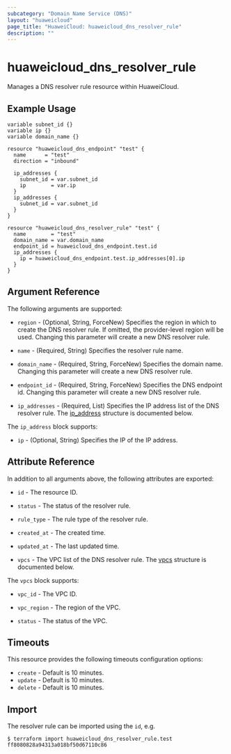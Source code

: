 ```yaml
---
subcategory: "Domain Name Service (DNS)"
layout: "huaweicloud"
page_title: "HuaweiCloud: huaweicloud_dns_resolver_rule"
description: ""
---
```


# huaweicloud_dns_resolver_rule

Manages a DNS resolver rule resource within HuaweiCloud.

## Example Usage

```hcl
variable subnet_id {}
variable ip {}
variable domain_name {}

resource "huaweicloud_dns_endpoint" "test" {
  name      = "test"
  direction = "inbound"

  ip_addresses {
    subnet_id = var.subnet_id
    ip        = var.ip
  }
  ip_addresses {
    subnet_id = var.subnet_id
  }
}

resource "huaweicloud_dns_resolver_rule" "test" {
  name        = "test"
  domain_name = var.domain_name
  endpoint_id = huaweicloud_dns_endpoint.test.id
  ip_addresses {
    ip = huaweicloud_dns_endpoint.test.ip_addresses[0].ip
  }
}
```

## Argument Reference

The following arguments are supported:

* `region` - (Optional, String, ForceNew) Specifies the region in which to create the DNS resolver rule.
  If omitted, the provider-level region will be used. Changing this parameter will create a new DNS resolver rule.

* `name` - (Required, String) Specifies the resolver rule name.

* `domain_name` - (Required, String, ForceNew) Specifies the domain name. Changing this parameter will create
  a new DNS resolver rule.

* `endpoint_id` - (Required, String, ForceNew) Specifies the DNS endpoint id. Changing this parameter will create
  a new DNS resolver rule.

* `ip_addresses` - (Required, List) Specifies the IP address list of the DNS resolver rule.
  The [ip_address](#Address) structure is documented below.

<a name="Address"></a>
The `ip_address` block supports:

* `ip` - (Optional, String) Specifies the IP of the IP address.

## Attribute Reference

In addition to all arguments above, the following attributes are exported:

* `id` - The resource ID.

* `status` - The status of the resolver rule.

* `rule_type` - The rule type of the resolver rule.

* `created_at` - The created time.

* `updated_at` - The last updated time.

* `vpcs` - The VPC list of the DNS resolver rule.
  The [vpcs](#Dns_vpcs) structure is documented below.

<a name="Dns_vpcs"></a>
The `vpcs` block supports:

* `vpc_id` - The VPC ID.

* `vpc_region` - The region of the VPC.

* `status` - The status of the VPC.

## Timeouts

This resource provides the following timeouts configuration options:

* `create` - Default is 10 minutes.
* `update` - Default is 10 minutes.
* `delete` - Default is 10 minutes.

## Import

The resolver rule can be imported using the `id`, e.g.

```
$ terraform import huaweicloud_dns_resolver_rule.test ff8080828a94313a018bf50d67110c86
```
